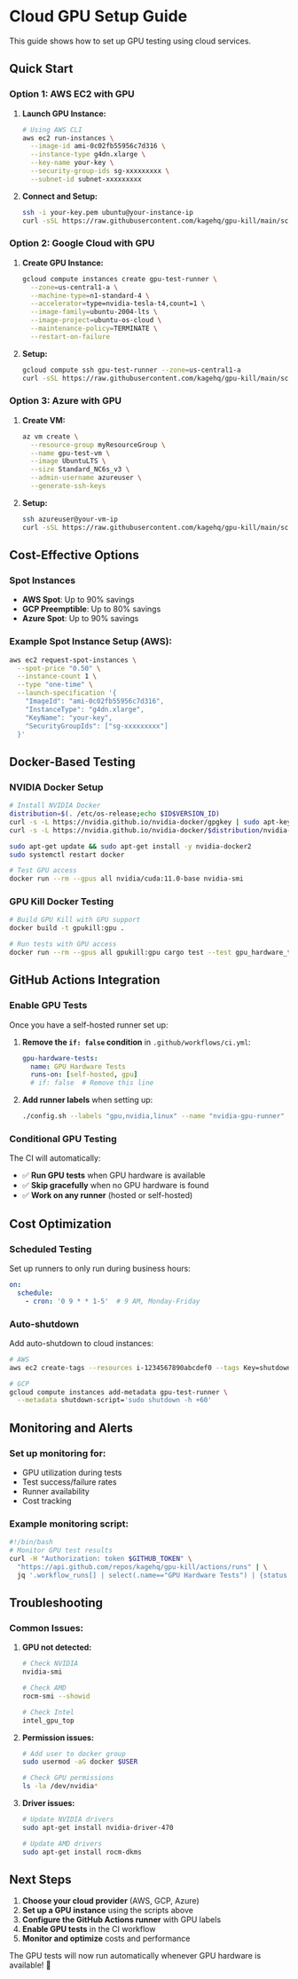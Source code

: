 # Cloud GPU Setup Guide

This guide shows how to set up GPU testing using cloud services.

## Quick Start

### Option 1: AWS EC2 with GPU

1. **Launch GPU Instance:**
   ```bash
   # Using AWS CLI
   aws ec2 run-instances \
     --image-id ami-0c02fb55956c7d316 \
     --instance-type g4dn.xlarge \
     --key-name your-key \
     --security-group-ids sg-xxxxxxxxx \
     --subnet-id subnet-xxxxxxxxx
   ```

2. **Connect and Setup:**
   ```bash
   ssh -i your-key.pem ubuntu@your-instance-ip
   curl -sSL https://raw.githubusercontent.com/kagehq/gpu-kill/main/scripts/setup-gpu-runner.sh | bash
   ```

### Option 2: Google Cloud with GPU

1. **Create GPU Instance:**
   ```bash
   gcloud compute instances create gpu-test-runner \
     --zone=us-central1-a \
     --machine-type=n1-standard-4 \
     --accelerator=type=nvidia-tesla-t4,count=1 \
     --image-family=ubuntu-2004-lts \
     --image-project=ubuntu-os-cloud \
     --maintenance-policy=TERMINATE \
     --restart-on-failure
   ```

2. **Setup:**
   ```bash
   gcloud compute ssh gpu-test-runner --zone=us-central1-a
   curl -sSL https://raw.githubusercontent.com/kagehq/gpu-kill/main/scripts/setup-gpu-runner.sh | bash
   ```

### Option 3: Azure with GPU

1. **Create VM:**
   ```bash
   az vm create \
     --resource-group myResourceGroup \
     --name gpu-test-vm \
     --image UbuntuLTS \
     --size Standard_NC6s_v3 \
     --admin-username azureuser \
     --generate-ssh-keys
   ```

2. **Setup:**
   ```bash
   ssh azureuser@your-vm-ip
   curl -sSL https://raw.githubusercontent.com/kagehq/gpu-kill/main/scripts/setup-gpu-runner.sh | bash
   ```

## Cost-Effective Options

### Spot Instances
- **AWS Spot**: Up to 90% savings
- **GCP Preemptible**: Up to 80% savings
- **Azure Spot**: Up to 90% savings

### Example Spot Instance Setup (AWS):
```bash
aws ec2 request-spot-instances \
  --spot-price "0.50" \
  --instance-count 1 \
  --type "one-time" \
  --launch-specification '{
    "ImageId": "ami-0c02fb55956c7d316",
    "InstanceType": "g4dn.xlarge",
    "KeyName": "your-key",
    "SecurityGroupIds": ["sg-xxxxxxxxx"]
  }'
```

## Docker-Based Testing

### NVIDIA Docker Setup
```bash
# Install NVIDIA Docker
distribution=$(. /etc/os-release;echo $ID$VERSION_ID)
curl -s -L https://nvidia.github.io/nvidia-docker/gpgkey | sudo apt-key add -
curl -s -L https://nvidia.github.io/nvidia-docker/$distribution/nvidia-docker.list | sudo tee /etc/apt/sources.list.d/nvidia-docker.list

sudo apt-get update && sudo apt-get install -y nvidia-docker2
sudo systemctl restart docker

# Test GPU access
docker run --rm --gpus all nvidia/cuda:11.0-base nvidia-smi
```

### GPU Kill Docker Testing
```bash
# Build GPU Kill with GPU support
docker build -t gpukill:gpu .

# Run tests with GPU access
docker run --rm --gpus all gpukill:gpu cargo test --test gpu_hardware_tests
```

## GitHub Actions Integration

### Enable GPU Tests
Once you have a self-hosted runner set up:

1. **Remove the `if: false` condition** in `.github/workflows/ci.yml`:
   ```yaml
   gpu-hardware-tests:
     name: GPU Hardware Tests
     runs-on: [self-hosted, gpu]
     # if: false  # Remove this line
   ```

2. **Add runner labels** when setting up:
   ```bash
   ./config.sh --labels "gpu,nvidia,linux" --name "nvidia-gpu-runner"
   ```

### Conditional GPU Testing
The CI will automatically:
- ✅ **Run GPU tests** when GPU hardware is available
- ✅ **Skip gracefully** when no GPU hardware is found
- ✅ **Work on any runner** (hosted or self-hosted)

## Cost Optimization

### Scheduled Testing
Set up runners to only run during business hours:
```yaml
on:
  schedule:
    - cron: '0 9 * * 1-5'  # 9 AM, Monday-Friday
```

### Auto-shutdown
Add auto-shutdown to cloud instances:
```bash
# AWS
aws ec2 create-tags --resources i-1234567890abcdef0 --tags Key=shutdown,Value=yes

# GCP
gcloud compute instances add-metadata gpu-test-runner \
  --metadata shutdown-script='sudo shutdown -h +60'
```

## Monitoring and Alerts

### Set up monitoring for:
- GPU utilization during tests
- Test success/failure rates
- Runner availability
- Cost tracking

### Example monitoring script:
```bash
#!/bin/bash
# Monitor GPU test results
curl -H "Authorization: token $GITHUB_TOKEN" \
  "https://api.github.com/repos/kagehq/gpu-kill/actions/runs" | \
  jq '.workflow_runs[] | select(.name=="GPU Hardware Tests") | {status, conclusion, created_at}'
```

## Troubleshooting

### Common Issues:

1. **GPU not detected:**
   ```bash
   # Check NVIDIA
   nvidia-smi
   
   # Check AMD
   rocm-smi --showid
   
   # Check Intel
   intel_gpu_top
   ```

2. **Permission issues:**
   ```bash
   # Add user to docker group
   sudo usermod -aG docker $USER
   
   # Check GPU permissions
   ls -la /dev/nvidia*
   ```

3. **Driver issues:**
   ```bash
   # Update NVIDIA drivers
   sudo apt-get install nvidia-driver-470
   
   # Update AMD drivers
   sudo apt-get install rocm-dkms
   ```

## Next Steps

1. **Choose your cloud provider** (AWS, GCP, Azure)
2. **Set up a GPU instance** using the scripts above
3. **Configure the GitHub Actions runner** with GPU labels
4. **Enable GPU tests** in the CI workflow
5. **Monitor and optimize** costs and performance

The GPU tests will now run automatically whenever GPU hardware is available! 🚀

